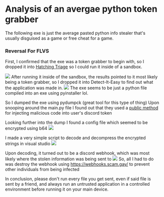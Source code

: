 # Analysis of an avergae python token grabber

The following exe is just the average pasted python info stealer that's usually disguised as a game or free cheat for a game.

### Reversal For FLVS
First, I confirmed that the exe was a token grabber to begin with, so I dropped it into [Hatching Triage](https://tria.ge/) so
I could run it inside of a sandbox.

<img src="https://cdn.discordapp.com/attachments/829325901984563211/1100420088626159636/image.png">
After running it inside of the sandbox, the results pointed to it most likely being a token grabber, so I dropped it into Detect-It-Easy
to find out what the application was made in.


<img src="https://cdn.discordapp.com/attachments/829325901984563211/1100420777964212224/image.png">
The exe seems to be just a python file compiled into an exe using pyinstaller lol.

So I dumped the exe using pydumpck (great tool for this type of thing)
Upon snooping around the main.py file I found out that they used a [public method](https://raw.githubusercontent.com/KingKrex69/Discord-Injection/main/injection.js
) for injecting malicious code into user's discord token

Looking further into the dump I found a config file which seemed to be encrypted using b64
<img src="https://cdn.discordapp.com/attachments/829325901984563211/1100422327415607477/image.png">

I made a very simple script to decode and decompress the encrypted strings in visual studio 
<img src="https://cdn.discordapp.com/attachments/829325901984563211/1100423146424778862/image.png">

Upon decoding, it turned out to be a discord webhook, which was most likely where the stolen information was being sent to
<img src="https://cdn.discordapp.com/attachments/829325901984563211/1100423528479731822/image.png">
So, all I had to do was destroy the webhook using https://webhooks.scam.gay/ to prevent other individuals from being infected

In conclusion, please don't run every file you get sent, even if said file is sent by a friend, and always run an untrusted application in a controlled
environment before running it on your main device.

